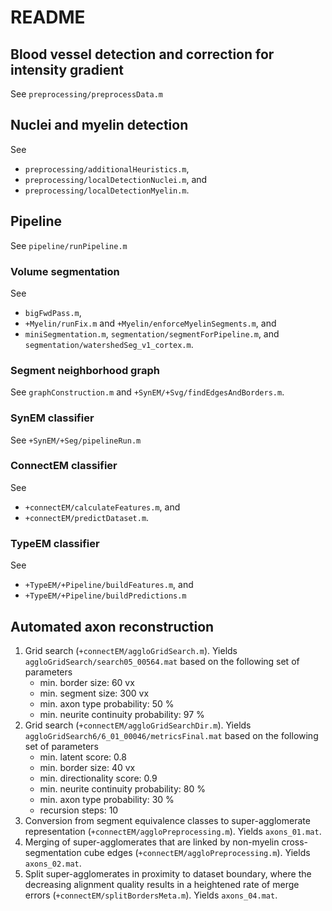 # README

## Blood vessel detection and correction for intensity gradient
See `preprocessing/preprocessData.m`

## Nuclei and myelin detection
See
* `preprocessing/additionalHeuristics.m`,
* `preprocessing/localDetectionNuclei.m`, and
* `preprocessing/localDetectionMyelin.m`.

## Pipeline

See `pipeline/runPipeline.m`

### Volume segmentation
See
* `bigFwdPass.m`,
* `+Myelin/runFix.m` and `+Myelin/enforceMyelinSegments.m`, and
* `miniSegmentation.m`, `segmentation/segmentForPipeline.m`, and `segmentation/watershedSeg_v1_cortex.m`.

### Segment neighborhood graph
See `graphConstruction.m` and `+SynEM/+Svg/findEdgesAndBorders.m`.

### SynEM classifier
See `+SynEM/+Seg/pipelineRun.m`

### ConnectEM classifier
See
* `+connectEM/calculateFeatures.m`, and
* `+connectEM/predictDataset.m`.

### TypeEM classifier
See
* `+TypeEM/+Pipeline/buildFeatures.m`, and
* `+TypeEM/+Pipeline/buildPredictions.m`

## Automated axon reconstruction
1. Grid search (`+connectEM/aggloGridSearch.m`). Yields
   `aggloGridSearch/search05_00564.mat` based on the following set of
   parameters
     * min. border size: 60 vx
     * min. segment size: 300 vx
     * min. axon type probability: 50 %
     * min. neurite continuity probability: 97 %
2. Grid search (`+connectEM/aggloGridSearchDir.m`). Yields
   `aggloGridSearch6/6_01_00046/metricsFinal.mat` based on the following
   set of parameters
     * min. latent score: 0.8
     * min. border size: 40 vx
     * min. directionality score: 0.9
     * min. neurite continuity probability: 80 %
     * min. axon type probability: 30 %
     * recursion steps: 10
3. Conversion from segment equivalence classes to super-agglomerate
   representation (`+connectEM/aggloPreprocessing.m`). Yields
   `axons_01.mat`.
4. Merging of super-agglomerates that are linked by non-myelin
   cross-segmentation cube edges (`+connectEM/aggloPreprocessing.m`).
   Yields `axons_02.mat`.
5. Split super-agglomerates in proximity to dataset boundary, where
   the decreasing alignment quality results in a heightened rate of
   merge errors (`+connectEM/splitBordersMeta.m`). Yields
   `axons_04.mat`.
